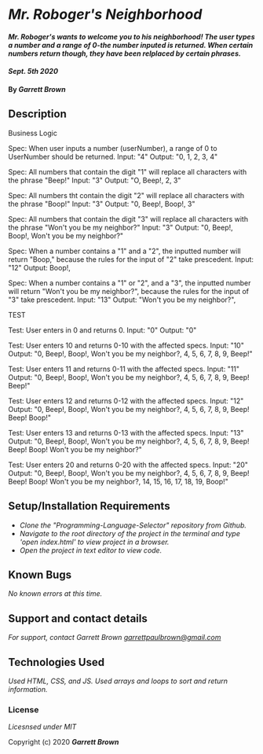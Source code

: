 # _Mr. Roboger's Neighborhood_

#### _Mr. Roboger's wants to welcome you to his neighborhood! The user types a number and a range of 0-the number inputed is returned. When certain numbers return though, they have been relplaced by certain phrases._

#### _Sept. 5th 2020_

#### By _**Garrett Brown**_

## Description

Business Logic

Spec: When user inputs a number (userNumber), a range of 0 to UserNumber should be returned.
Input: "4"
Output: "0, 1, 2, 3, 4"

Spec: All numbers that contain the digit "1" will replace all characters with the phrase "Beep!"
Input: "3"
Output: "O, Beep!, 2, 3"

Spec: All numbers tht contain the digit "2" will replace all characters with the phrase "Boop!"
Input: "3"
Output: "0, Beep!, Boop!, 3"

Spec: All numbers that contain the digit "3" will replace all characters with the phrase "Won't you be my neighbor?"
Input: "3"
Output: "0, Beep!, Boop!, Won't you be my neighbor?"

Spec: When a number contains a "1" and a "2", the inputted number will return "Boop," because the rules for the input of "2" take prescedent.
Input: "12"
Output: Boop!,

Spec: When a number contains a "1" or "2", and a "3", the inputted number will return "Won't you be my neighbor?", because the rules for the input of "3" take prescedent.
Input: "13"
Output: "Won't you be my neighbor?",

TEST

Test: User enters in 0 and returns 0.
Input: "0"
Output: "0"

Test: User enters 10 and returns 0-10 with the affected specs.
Input: "10"
Output: "0, Beep!, Boop!, Won't you be my neighbor?, 4, 5, 6, 7, 8, 9, Beep!"

Test: User enters 11 and returns 0-11 with the affected specs.
Input: "11"
Output: "0, Beep!, Boop!, Won't you be my neighbor?, 4, 5, 6, 7, 8, 9, Beep! Beep!"

Test: User enters 12 and returns 0-12 with the affected specs.
Input: "12"
Output: "0, Beep!, Boop!, Won't you be my neighbor?, 4, 5, 6, 7, 8, 9, Beep! Beep! Boop!"

Test: User enters 13 and returns 0-13 with the affected specs.
Input: "13"
Output: "0, Beep!, Boop!, Won't you be my neighbor?, 4, 5, 6, 7, 8, 9, Beep! Beep! Boop! Won't you be my neighbor?"

Test: User enters 20 and returns 0-20 with the affected specs.
Input: "20"
Output: "0, Beep!, Boop!, Won't you be my neighbor?, 4, 5, 6, 7, 8, 9, Beep! Beep! Boop! Won't you be my neighbor?, 14, 15, 16, 17, 18, 19, Boop!"

## Setup/Installation Requirements

* _Clone the "Programming-Language-Selector" repository from Github._
* _Navigate to the root directory of the project in the terminal and type 'open index.html' to view project in a browser._
* _Open the project in text editor to view code._



## Known Bugs

_No known errors at this time._

## Support and contact details

_For support, contact Garrett Brown <garrettpaulbrown@gmail.com>_

## Technologies Used

_Used HTML, CSS, and JS. Used arrays and loops to sort and return information._

### License

*Licesnsed under MIT*

Copyright (c) 2020 **_Garrett Brown_**
